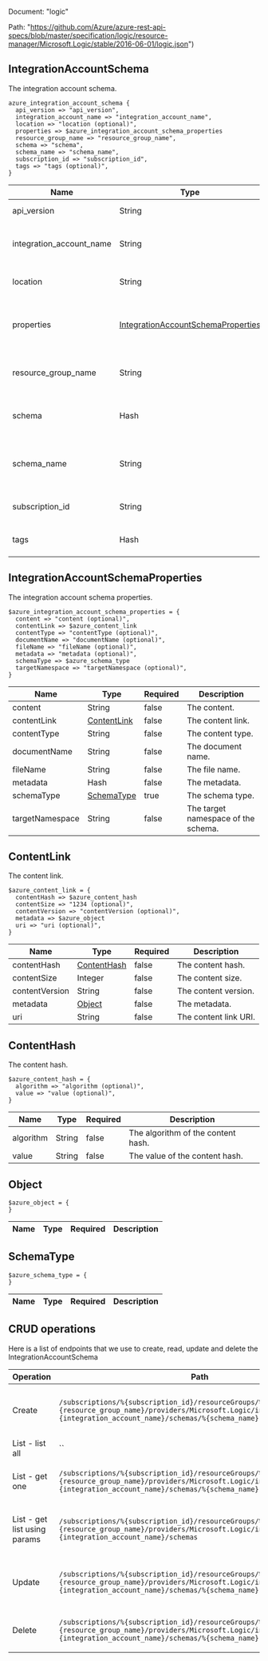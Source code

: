 Document: "logic"


Path: "https://github.com/Azure/azure-rest-api-specs/blob/master/specification/logic/resource-manager/Microsoft.Logic/stable/2016-06-01/logic.json")

## IntegrationAccountSchema

The integration account schema.

```puppet
azure_integration_account_schema {
  api_version => "api_version",
  integration_account_name => "integration_account_name",
  location => "location (optional)",
  properties => $azure_integration_account_schema_properties
  resource_group_name => "resource_group_name",
  schema => "schema",
  schema_name => "schema_name",
  subscription_id => "subscription_id",
  tags => "tags (optional)",
}
```

| Name        | Type           | Required       | Description       |
| ------------- | ------------- | ------------- | ------------- |
|api_version | String | true | The API version. |
|integration_account_name | String | true | The integration account name. |
|location | String | false | The resource location. |
|properties | [IntegrationAccountSchemaProperties](#integrationaccountschemaproperties) | true | The integration account schema properties. |
|resource_group_name | String | true | The resource group name. |
|schema | Hash | true | The integration account schema. |
|schema_name | String | true | The integration account schema name. |
|subscription_id | String | true | The subscription id. |
|tags | Hash | false | The resource tags. |
        
## IntegrationAccountSchemaProperties

The integration account schema properties.

```puppet
$azure_integration_account_schema_properties = {
  content => "content (optional)",
  contentLink => $azure_content_link
  contentType => "contentType (optional)",
  documentName => "documentName (optional)",
  fileName => "fileName (optional)",
  metadata => "metadata (optional)",
  schemaType => $azure_schema_type
  targetNamespace => "targetNamespace (optional)",
}
```

| Name        | Type           | Required       | Description       |
| ------------- | ------------- | ------------- | ------------- |
|content | String | false | The content. |
|contentLink | [ContentLink](#contentlink) | false | The content link. |
|contentType | String | false | The content type. |
|documentName | String | false | The document name. |
|fileName | String | false | The file name. |
|metadata | Hash | false | The metadata. |
|schemaType | [SchemaType](#schematype) | true | The schema type. |
|targetNamespace | String | false | The target namespace of the schema. |
        
## ContentLink

The content link.

```puppet
$azure_content_link = {
  contentHash => $azure_content_hash
  contentSize => "1234 (optional)",
  contentVersion => "contentVersion (optional)",
  metadata => $azure_object
  uri => "uri (optional)",
}
```

| Name        | Type           | Required       | Description       |
| ------------- | ------------- | ------------- | ------------- |
|contentHash | [ContentHash](#contenthash) | false | The content hash. |
|contentSize | Integer | false | The content size. |
|contentVersion | String | false | The content version. |
|metadata | [Object](#object) | false | The metadata. |
|uri | String | false | The content link URI. |
        
## ContentHash

The content hash.

```puppet
$azure_content_hash = {
  algorithm => "algorithm (optional)",
  value => "value (optional)",
}
```

| Name        | Type           | Required       | Description       |
| ------------- | ------------- | ------------- | ------------- |
|algorithm | String | false | The algorithm of the content hash. |
|value | String | false | The value of the content hash. |
        
## Object



```puppet
$azure_object = {
}
```

| Name        | Type           | Required       | Description       |
| ------------- | ------------- | ------------- | ------------- |
        
## SchemaType



```puppet
$azure_schema_type = {
}
```

| Name        | Type           | Required       | Description       |
| ------------- | ------------- | ------------- | ------------- |



## CRUD operations

Here is a list of endpoints that we use to create, read, update and delete the IntegrationAccountSchema

| Operation | Path | Verb | Description | OperationID |
| ------------- | ------------- | ------------- | ------------- | ------------- |
|Create|`/subscriptions/%{subscription_id}/resourceGroups/%{resource_group_name}/providers/Microsoft.Logic/integrationAccounts/%{integration_account_name}/schemas/%{schema_name}`|Put|Creates or updates an integration account schema.|Schemas_CreateOrUpdate|
|List - list all|``||||
|List - get one|`/subscriptions/%{subscription_id}/resourceGroups/%{resource_group_name}/providers/Microsoft.Logic/integrationAccounts/%{integration_account_name}/schemas/%{schema_name}`|Get|Gets an integration account schema.|Schemas_Get|
|List - get list using params|`/subscriptions/%{subscription_id}/resourceGroups/%{resource_group_name}/providers/Microsoft.Logic/integrationAccounts/%{integration_account_name}/schemas`|Get|Gets a list of integration account schemas.|Schemas_ListByIntegrationAccounts|
|Update|`/subscriptions/%{subscription_id}/resourceGroups/%{resource_group_name}/providers/Microsoft.Logic/integrationAccounts/%{integration_account_name}/schemas/%{schema_name}`|Put|Creates or updates an integration account schema.|Schemas_CreateOrUpdate|
|Delete|`/subscriptions/%{subscription_id}/resourceGroups/%{resource_group_name}/providers/Microsoft.Logic/integrationAccounts/%{integration_account_name}/schemas/%{schema_name}`|Delete|Deletes an integration account schema.|Schemas_Delete|

